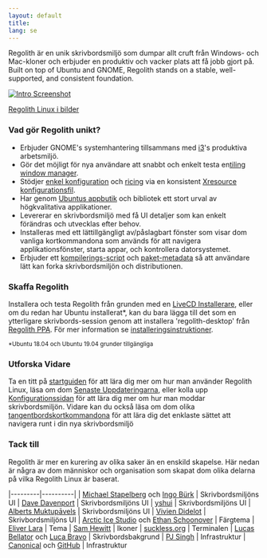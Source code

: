 ```yaml
---
layout: default
title: 
lang: se
---
```

Regolith är en unik skrivbordsmiljö som dumpar allt cruft från Windows- och Mac-kloner och erbjuder en produktiv och vacker plats att få jobb gjort på. Built on top of Ubuntu and GNOME, Regolith stands on a stable, well-supported, and consistent foundation.

<a href="/assets/screenshot-intro.png"><img class="screenshot" alt="Intro Screenshot" src="/assets/screenshot-intro.png"/></a>

[Regolith Linux i bilder](/visual-tour.html)

### Vad gör Regolith unikt?

- Erbjuder GNOME's systemhantering tillsammans med [i3](https://i3wm.org/)'s produktiva arbetsmiljö.
- Gör det möjligt för nya användare att snabbt och enkelt testa en[tiling window manager](https://opensource.com/article/18/8/i3-tiling-window-manager). 
- Stödjer [enkel konfiguration](/configure.html) och [ricing](https://www.reddit.com/r/unixporn/) via en konsistent [Xresource konfigurationsfil](https://github.com/regolith-linux/regolith-styles/blob/master/Xresources/root).
- Har genom [Ubuntus appbutik](https://snapcraft.io/store) och bibliotek ett stort urval av högkvalitativa applikationer.
- Levererar en skrivbordsmiljö med få UI detaljer som kan enkelt förändras och utvecklas efter behov.
- Installeras med ett lättillgängligt av/påslagbart fönster som visar dom vanliga kortkommandona som används för att navigera applikationsfönster, starta appar, och kontrollera datorsystemet.
- Erbjuder ett [kompilerings-script](https://github.com/regolith-linux/regolith-desktop/blob/master/build.sh) och [paket-metadata](https://github.com/regolith-linux/regolith-desktop/blob/master/package-model.json) så att användare lätt kan forka skrivbordsmiljön och distributionen.

### Skaffa Regolith

Installera och testa Regolith från grunden med en [LiveCD Installerare](https://sourceforge.net/projects/regolith-linux/), eller om du redan har Ubuntu installerat*, kan du bara lägga till det som en ytterligare skrivbords-session genom att installera 'regolith-desktop' från [Regolith PPA](https://launchpad.net/~kgilmer/+archive/ubuntu/regolith-stable). För mer information se [installeringsinstruktioner](/install.html).

<sub>*Ubuntu 18.04 och Ubuntu 19.04 grunder tillgängliga</sub>

### Utforska Vidare

Ta en titt på [startguiden](/getting_started.html) för att lära dig mer om hur man använder Regolith Linux, läsa om dom [Senaste Uppdateringarna](/news.html), eller kolla upp [Konfigurationssidan](/configure.html) för att lära dig mer om hur man moddar skrivbordsmiljön. Vidare kan du också läsa om dom olika [tangentbordskortkommandona](/keybindings.html) för att lära dig det enklaste sättet att navigera runt i din nya skrivbordsmiljö

### Tack till

Regolith är mer en kurering av olika saker än en enskild skapelse. Här nedan är några av dom människor och organisation som skapat dom olika delarna på vilka Regolith Linux är baserat.

|---------|----------|
| [Michael Stapelberg](https://i3wm.org) och [Ingo Bürk](https://github.com/Airblader/i3) | Skrivbordsmiljöns UI
| [Dave Davenport](https://github.com/davatorium/rofi) | Skrivbordsmiljöns UI
| [yshui](https://github.com/yshui/compton) | Skrivbordsmiljöns UI
| [Alberts Muktupāvels](https://wiki.gnome.org/Projects/GnomeFlashback) | Skrivbordsmiljöns UI
| [Vivien Didelot](https://github.com/vivien/i3blocks) | Skrivbordsmiljöns UI
| [Arctic Ice Studio](https://github.com/arcticicestudio) och [Ethan Schoonover](https://ethanschoonover.com/solarized/) | Färgtema
| [Eliver Lara](https://github.com/EliverLara/Nordic) | Tema
| [Sam Hewitt](https://snwh.org/paper) | Ikoner
| [suckless.org](https://st.suckless.org) | Terminalen
| [Lucas Bellator](https://unsplash.com/photos/C0OD8OM-oM0) och [Luca Bravo](https://unsplash.com/photos/xnqVGsbXgV4) | Skrivbordsbakgrund
| [PJ Singh](https://launchpad.net/cubic) | Infrastruktur
| [Canonical](https://canonical.com) och [GitHub](https://github.com) | Infrastruktur
